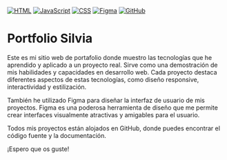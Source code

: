 [![HTML](https://img.shields.io/badge/HTML-E34F26?style=for-the-badge&logo=html5&logoColor=white)](https://developer.mozilla.org/en-US/docs/Web/HTML)
[![JavaScript](https://img.shields.io/badge/JavaScript-F7DF1E?style=for-the-badge&logo=javascript&logoColor=black)](https://developer.mozilla.org/en-US/docs/Web/JavaScript)
[![CSS](https://img.shields.io/badge/CSS-1572B6?style=for-the-badge&logo=css3&logoColor=white)](https://developer.mozilla.org/en-US/docs/Web/CSS)
[![Figma](https://img.shields.io/badge/Figma-F24E1E?style=for-the-badge&logo=figma&logoColor=white)](https://www.figma.com/)
[![GitHub](https://img.shields.io/badge/GitHub-181717?style=for-the-badge&logo=github&logoColor=white)](https://www.github.com/)


# Portfolio Silvia

Este es mi sitio web de portafolio donde muestro las tecnologías que he aprendido y aplicado a un proyecto real. Sirve como una demostración de mis habilidades y capacidades en desarrollo web. Cada proyecto destaca diferentes aspectos de estas tecnologías, como diseño responsive, interactividad y estilización.

También he utilizado Figma para diseñar la interfaz de usuario de mis proyectos. Figma es una poderosa herramienta de diseño que me permite crear interfaces visualmente atractivas y amigables para el usuario.

Todos mis proyectos están alojados en GitHub, donde puedes encontrar el código fuente y la documentación.

¡Espero que os guste!
